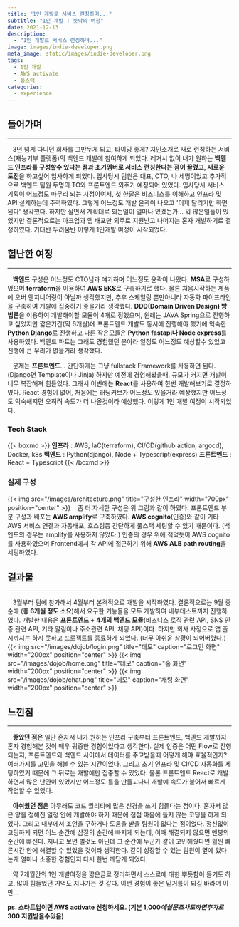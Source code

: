 ```yaml
---
title: "1인 개발로 서비스 런칭하며..."
subtitle: "1인 개발 : 뜻밖의 여정"
date: 2021-12-13
description:
  - "1인 개발로 서비스 런칭하며..."
image: images/indie-developer.png
meta_image: static/images/indie-developer.png
tags:
  - 1인 개발
  - AWS activate
  - 풀스택
categories:
  - experience
---
```


## 들어가며

---

&nbsp;&nbsp;&nbsp;3년 넘게 다니던 회사를 그만두게 되고, 타이밍 좋게? 지인소개로 새로 런칭하는 서비스(재능기부 플랫폼)의 백엔드 개발에 참여하게 되었다. 레거시 없이 내가 원하는 **백엔드 인프라를 구성할수 있다는 점과 초기멤버로 서비스 런칭한다는 점이 끌렸고, 새로운 도전**을 하고싶어 입사하게 되었다. 입사당시 팀원은 대표, CTO, 나 세명이었고 추가적으로 백엔드 팀원 두명의 TO와 프론트엔드 외주가 예정되어 있었다. 입사당시 서비스 기획이 어느정도 마무리 되는 시점이여서, 첫 한달은 비즈니스를 이해하고 인프라 및 API 설계하는데 주력하였다. 그렇게 어느정도 개발 윤곽이 나오고 '이제 달리기만 하면 된다' 생각했다. 하지만 살면서 계획대로 되는일이 얼마나 있겠는가... 뭐 많은일들이 있었지만 결론적으로는 마크업과 앱 배포만 외주로 지원받고 나머지는 혼자 개발하기로 결정하였다. 기대반 두려움반 이렇게 1인개발 여정이 시작되었다.

## 험난한 여정

---

&nbsp;&nbsp;&nbsp;**백엔드** 구성은 어느정도 CTO님과 얘기하며 어느정도 윤곽이 나왔다. **MSA**로 구성하였으며 **terraform**을 이용하여 **AWS EKS**로 구축하기로 했다. 물론 처음시작하는 제품에 오버 엔지니어링이 아닐까 생각했지만, 추후 스케일링 뿐만아니라 자동화 파이프라인을 구축하여 개발에 집중하기 좋을거라 생각했다. **DDD(Domain Driven Design) 방법론**을 이용하여 개발해야할 모듈이 4개로 정했으며, 원래는 JAVA Spring으로 진행하고 싶었지만 짧은기간(약 6개월)에 프론트엔드 개발도 동시에 진행해야 했기에 익숙한 **Python Django**로 진행하고 다른 작은모듈은 **Python fastapi나 Node express**를 사용하였다. 백엔드 파트는 그래도 경험했던 분야라 일정도 어느정도 예상할수 있었고 진행에 큰 무리가 없을거라 생각했다.

&nbsp;&nbsp;&nbsp;문제는 **프론트엔드**... 간단하게는 그냥 fullstack Framework를 사용하면 된다.(Django면 Template이나 Jinja) 하지만 예전에 경험해봤을때, 규모가 커지면 개발이 너무 복잡해져 힘들었다. 그래서 이번에는 **React**를 사용하여 한번 개발해보기로 결정하였다. React 경험이 없어, 처음에는 러닝커브가 어느정도 있을거라 예상했지만 어느정도 익숙해지면 오히려 속도가 더 나올것이라 예상했다. 이렇게 1인 개발 여정이 시작되었다.

### Tech Stack

{{< boxmd >}}
**인프라** : AWS, IaC(terraform), CI/CD(github action, argocd), Docker, k8s
**백엔드** : Python(django), Node + Typescript(express)
**프론트엔드** : React + Typescript
{{< /boxmd >}}

### 실제 구성

{{< img src="/images/architecture.png" title="구성한 인프라" width="700px" position="center" >}}
&nbsp;&nbsp;&nbsp;좀 더 자세한 구성은 위 그림과 같이 하였다. 프론트엔드 부분 구성과 배포는 **AWS amplify**로 구축하였다. **AWS cognito**(인증)와 같이 기타 AWS 서비스 연결과 자동배포, 호스팅등 간단하게 풀스택 세팅할 수 있기 때문이다. (백엔드의 경우는 amplify를 사용하지 않았다.) 인증의 경우 위에 적었듯이 AWS cognito를 사용하였으며 Frontend에서 각 API에 접근하기 위해 **AWS ALB path routing**을 세팅하였다.

## 결과물

---

&nbsp;&nbsp;&nbsp;3월부터 팀에 참가해서 4월부터 본격적으로 개발을 시작하였다. 결론적으로는 9월 중순에 (**총 6개월 정도 소요**)해서 요구한 기능들을 모두 개발하여 내부테스트까지 진행하였다. 개발한 내용은 **프론트엔드 + 4개의 백엔드 모듈**(비즈니스 로직 관련 API, SNS 인증 관련 API, 기타 알림이나 주소관련 API, 채팅 API)이다. 하지만 회사 사정으로 앱 출시까지는 하지 못하고 프로젝트를 종료하게 되었다. (너무 아쉬운 상황이 되어버렸다.)
{{< img src="/images/dojob/login.png" title="데모" caption="로그인 화면" width="200px" position="center" >}}
{{< img src="/images/dojob/home.png" title="데모" caption="홈 화면" width="200px" position="center" >}}
{{< img src="/images/dojob/chat.png" title="데모" caption="채팅 화면" width="200px" position="center" >}}

## 느낀점

---

&nbsp;&nbsp;&nbsp;**좋았던 점은** 일단 혼자서 내가 원하는 인프라 구축부터 프론트엔드, 백엔드 개발까지 혼자 경험해본 것이 매우 귀중한 경험이었다고 생각한다. 실제 인증은 어떤 Flow로 진행되는지, 프론트엔드와 백엔드 사이에서 데이터를 주고받을때 어떻게 해야 효율적인지? 여러가지를 고민을 해볼 수 있는 시간이었다. 그리고 초기 인프라 및 CI/CD 자동화를 세팅하였기 때문에 그 뒤로는 개발에만 집중할 수 있었다. 물론 프론트엔드 React로 개발하면서 많은 난관이 있었지만 어느정도 틀을 만들고나니 개발에 속도가 붙어서 빠르게 작업할 수 있었다.

&nbsp;&nbsp;&nbsp;**아쉬웠던 점은** 아무래도 코드 퀄리티에 많은 신경을 쓰기 힘들다는 점이다. 혼자서 많은 양을 정해진 일정 안에 개발해야 하기 때문에 점점 마음에 들지 않는 코딩을 하게 되었다. 그리고 내부에서 조언을 구하거나 도움을 받을 팀원이 없다는 점이었다. 정신없이 코딩하게 되면 어느 순간에 삽질의 순간에 빠지게 되는데, 이때 해결되지 않으면 멘붕의 순간에 빠진다. 지나고 보면 별것도 아닌데 그 순간에 누군가 같이 고민해줬다면 훨씬 빠른시간 안에 해결할 수 있었을 것이라 생각한다. 같이 성장할 수 있는 팀원이 옆에 있다는게 얼마나 소중한 경험인지 다시 한번 깨닫게 되었다.

&nbsp;&nbsp;&nbsp;약 7개월간의 1인 개발여정을 짧은글로 정리하면서 스스로에 대한 뿌듯함이 들기도 하고, 많이 힘들었던 기억도 지나가는 것 같다. 이번 경험이 좋은 밑거름이 되길 바라며 이만...

**ps. 스타트업이면 AWS activate 신청하세요. (기본 1,000$에 설문조사도 하면 추가로 300$ 지원받을수있음)**
